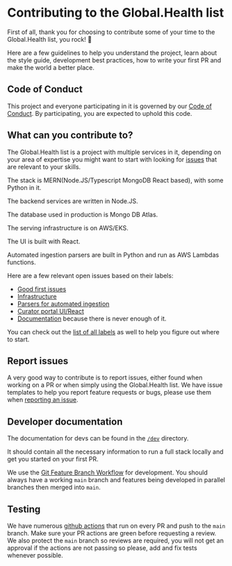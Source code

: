 # Contributing to the Global.Health list

First of all, thank you for choosing to contribute some of your time to the Global.Health list, you rock! :guitar:

Here are a few guidelines to help you understand the project, learn about the style guide, development best practices, how to write your first PR and make the world a better place.

## Code of Conduct

This project and everyone participating in it is governed by our [Code of Conduct](https://github.com/globaldothealth/list/blob/main/CODE_OF_CONDUCT.md). By participating, you are expected to uphold this code.

## What can you contribute to?

The Global.Health list is a project with multiple services in it, depending on your area of expertise you might want to start with looking for [issues](https://github.com/globaldothealth/list/issues) that are relevant to your skills.

The stack is MERN(Node.JS/Typescript MongoDB React based), with some Python in it.

The backend services are written in Node.JS.

The database used in production is Mongo DB Atlas.

The serving infrastructure is on AWS/EKS.

The UI is built with React.

Automated ingestion parsers are built in Python and run as AWS Lambdas functions.

Here are a few relevant open issues based on their labels:

- [Good first issues](https://github.com/globaldothealth/list/issues?q=is%3Aopen+is%3Aissue+label%3A%22good+first+issue%22)
- [Infrastructure](https://github.com/globaldothealth/list/labels/Infrastructure)
- [Parsers for automated ingestion](https://github.com/globaldothealth/list/labels/importer)
- [Curator portal UI/React](https://github.com/globaldothealth/list/issues?q=is%3Aopen+is%3Aissue+label%3A%22Curator+Portal%22)
- [Documentation](https://github.com/globaldothealth/list/labels/Documentation) because there is never enough of it.

You can check out the [list of all labels](https://github.com/globaldothealth/list/labels) as well to help you figure out where to start.

## Report issues

A very good way to contribute is to report issues, either found when working on a PR or when simply using the Global.Health list. We have issue templates to help you report feature requests or bugs, please use them when [reporting an issue](https://github.com/globaldothealth/list/issues/new/choose).

## Developer documentation

The documentation for devs can be found in the [`/dev`](https://github.com/globaldothealth/list/blob/main/dev/README.md) directory.

It should contain all the necessary information to run a full stack locally and get you started on your first PR.

We use the [Git Feature Branch Workflow](https://www.atlassian.com/git/tutorials/comparing-workflows/feature-branch-workflow) for development. You should always have a working `main` branch and features being developed in parallel branches then merged into `main`.

## Testing

We have numerous [github actions](https://github.com/globaldothealth/list/actions) that run on every PR and push to the `main` branch. Make sure your PR actions are green before requesting a review. We also protect the `main` branch so reviews are required, you will not get an approval if the actions are not passing so please, add and fix tests whenever possible.